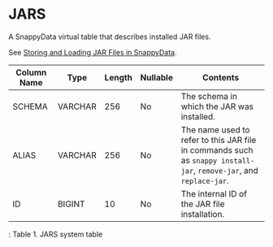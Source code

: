 # JARS

A SnappyData virtual table that describes installed JAR files.

See [Storing and Loading JAR Files in SnappyData](../../../concepts/developing_applications/storing_and_loading_jar_files/).

<a id="reference_21873F7CB0454C4DBFDC7B4EDADB6E1F__table_BDA0C99BADBA4B3899ECDF79F2E18B0F"></a>

| Column Name | Type    | Length | Nullable | Contents                                                                                                         |
|-------------|---------|--------|----------|------------------------------------------------------------------------------------------------------------------|
| SCHEMA      | VARCHAR | 256    | No       | The schema in which the JAR was installed.                                                                       |
| ALIAS       | VARCHAR | 256    | No       | The name used to refer to this JAR file in commands such as `snappy install-jar`, `remove-jar`, and `replace-jar`. |
| ID          | BIGINT  | 10     | No       | The internal ID of the JAR file installation.                                                                    |

: <span class="tablecap">Table 1. JARS system table</span>


